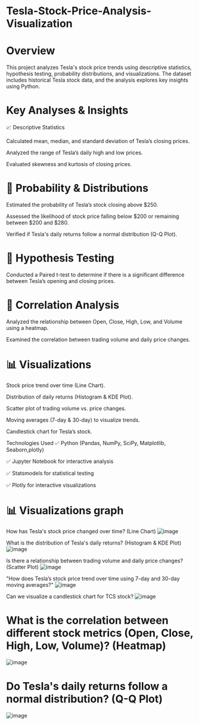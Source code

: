 # Tesla-Stock-Price-Analysis-Visualization

# Overview
This project analyzes Tesla's stock price trends using descriptive statistics, hypothesis testing, probability distributions, and visualizations. The dataset includes historical Tesla stock data, and the analysis explores key insights using Python.

# Key Analyses & Insights

📈 Descriptive Statistics

Calculated mean, median, and standard deviation of Tesla’s closing prices.

Analyzed the range of Tesla’s daily high and low prices.

Evaluated skewness and kurtosis of closing prices.

# 🎯 Probability & Distributions

Estimated the probability of Tesla’s stock closing above $250.

Assessed the likelihood of stock price falling below $200 or remaining between $200 and $280.

Verified if Tesla's daily returns follow a normal distribution (Q-Q Plot).

# 🔬 Hypothesis Testing

Conducted a Paired t-test to determine if there is a significant difference between Tesla’s opening and closing prices.

# 🔗 Correlation Analysis

Analyzed the relationship between Open, Close, High, Low, and Volume using a heatmap.

Examined the correlation between trading volume and daily price changes.

# 📊 Visualizations

Stock price trend over time (Line Chart).

Distribution of daily returns (Histogram & KDE Plot).

Scatter plot of trading volume vs. price changes.

Moving averages (7-day & 30-day) to visualize trends.

Candlestick chart for Tesla’s stock.

Technologies Used
✅ Python (Pandas, NumPy, SciPy, Matplotlib, Seaborn,plotly)

✅ Jupyter Notebook for interactive analysis

✅ Statsmodels for statistical testing

✅ Plotly for interactive visualizations


 # 📊 Visualizations graph 
 How has Tesla's stock price changed over time? (Line Chart)
 ![image](https://github.com/user-attachments/assets/caca3e39-a157-4581-b5f1-26cd8f3a4258)

What is the distribution of Tesla's daily returns? (Histogram & KDE Plot)
![image](https://github.com/user-attachments/assets/ee3d96f2-a2df-4d15-90ef-31f8d6418374)

Is there a relationship between trading volume and daily price changes? (Scatter Plot)
![image](https://github.com/user-attachments/assets/4fd66391-90c8-4fd2-a3b6-79f7d73fe19f)

"How does Tesla’s stock price trend over time using 7-day and 30-day moving averages?"
![image](https://github.com/user-attachments/assets/e2762397-7ab1-437f-b23b-9a912e07851f)

Can we visualize a candlestick chart for TCS stock?
![image](https://github.com/user-attachments/assets/2db7fc9c-6d85-48f8-a518-793ab1b475b4)

# What is the correlation between different stock metrics (Open, Close, High, Low, Volume)? (Heatmap)
![image](https://github.com/user-attachments/assets/fd6c8382-5cdf-473b-b950-7246c3b89f1b)

# Do Tesla's daily returns follow a normal distribution? (Q-Q Plot)
![image](https://github.com/user-attachments/assets/2bf7ed74-1cbc-40e0-aa19-f6a7cadb4bc3)




 










